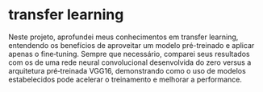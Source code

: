 # transfer learning
Neste projeto, aprofundei meus conhecimentos em transfer learning, entendendo os benefícios de aproveitar um modelo pré-treinado e aplicar apenas o fine‑tuning. Sempre que necessário, comparei seus resultados com os de uma rede neural convolucional desenvolvida do zero versus a arquitetura pré‑treinada VGG16, demonstrando como o uso de modelos estabelecidos pode acelerar o treinamento e melhorar a performance.
